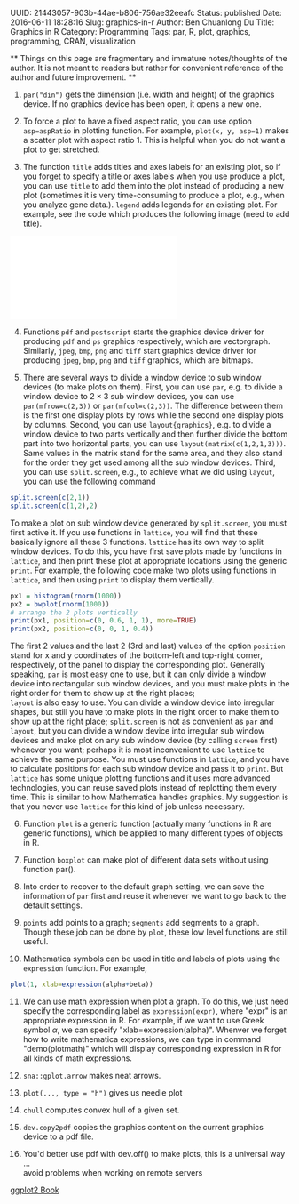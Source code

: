 UUID: 21443057-903b-44ae-b806-756ae32eeafc
Status: published
Date: 2016-06-11 18:28:16
Slug: graphics-in-r
Author: Ben Chuanlong Du
Title: Graphics in R
Category: Programming
Tags: par, R, plot, graphics, programming, CRAN, visualization

**
Things on this page are
fragmentary and immature notes/thoughts of the author.
It is not meant to readers
but rather for convenient reference of the author and future improvement.
**


1. `par("din")` gets the dimension 
(i.e. width and height) of the graphics device.
If no graphics device has been open, 
it opens a new one.

2. To force a plot to have a fixed aspect ratio, 
you can use option `asp=aspRatio` in plotting function. 
For example, `plot(x, y, asp=1)` makes a scatter plot with aspect ratio 1. 
This is helpful when you do not want a plot to get stretched.

3. The function `title` adds titles and axes labels for an existing plot,
so if you forget to specify a title 
or axes labels when you use produce a plot, 
you can use `title` to add them into the plot
instead of producing a new plot 
(sometimes it is very time-consuming to produce a plot, 
e.g., when you analyze gene data.). 
`legend` adds legends for an existing plot. 
For example, see the code which produces the following image (need to add title).

![image](./res/title-legend.pdf)

4. Functions `pdf` and `postscript` starts the graphics device driver 
for producing `pdf` and `ps` graphics respectively, 
which are vectorgraph. 
Similarly, `jpeg`, `bmp`, `png` and `tiff` start graphics device driver 
for producing `jpeg`, `bmp`, `png` and `tiff` graphics, 
which are bitmaps.

5. There are several ways 
to divide a window device to sub window devices (to make plots on them). 
First, you can use `par`,
e.g. to divide a window device to $2\times3$ sub window devices, 
you can use `par(mfrow=c(2,3))` or  `par(mfcol=c(2,3))`. 
The difference between them is the first one display plots by rows 
while the second one display plots by columns. 
Second, 
you can use `layout{graphics}`, 
e.g. to divide a window device to two parts vertically 
and then further divide the bottom part into two horizontal parts, 
you can use `layout(matrix(c(1,2,1,3)))`. 
Same values in the matrix stand for the same area, 
and they also stand for the order they get used 
among all the sub window devices. 
Third,
you can use `split.screen`, 
e.g., 
to achieve what we did using `layout`, 
you can use the following command

```R
split.screen(c(2,1))
split.screen(c(1,2),2)
```

To make a plot on sub window device generated by `split.screen`, 
you must first active it. 
If you use functions in `lattice`, 
you will find that these basically ignore all these 3 functions. 
`lattice` has its own way to split window devices. 
To do this, 
you have first save plots made by functions in `lattice`, 
and then print these plot at appropriate locations using the generic `print`. 
For example, 
the following code make two plots using functions in `lattice`, 
and then using `print` to display them vertically.

```R
px1 = histogram(rnorm(1000))
px2 = bwplot(rnorm(1000))
# arrange the 2 plots vertically
print(px1, position=c(0, 0.6, 1, 1), more=TRUE)
print(px2, position=c(0, 0, 1, 0.4))
```

The first 2 values and the last 2 (3rd and last) values of the option `position` 
stand for x and y coordinates of the bottom-left and top-right corner, 
respectively,
of the panel to display the corresponding plot. 
Generally speaking, 
`par` is most easy one to use, 
but it can only divide a window device into rectangular sub window devices, 
and you must make plots in the right order for them to show up at the right places;  
`layout` is also easy to use. 
You can divide a window device into irregular shapes, 
but still you have to make plots in the right order 
to make them to show up at the right place;
`split.screen` is not as convenient as `par` and `layout`, 
but you can divide a window device into irregular sub window devices and
make plot on any sub window device (by calling `screen` first) whenever you want; 
perhaps it is most inconvenient to use `lattice` to achieve the same purpose. 
You must use functions in `lattice`, 
and you have to calculate positions for each sub window device 
and pass it to `print`. 
But `lattice` has some unique plotting functions 
and it uses more advanced technologies, 
you can reuse saved plots instead of replotting them every time. 
This is similar to how Mathematica handles graphics. 
My suggestion is that you never use `lattice` for this kind of job unless necessary.

6. Function `plot` is a generic function 
(actually many functions in R are generic functions), 
which be applied to many different types of objects in R.

7. Function `boxplot` can make plot of different data sets without
using function par().

8. Into order to recover to the default graph setting, we can save the
information of `par` first and reuse it whenever we want to go back
to the default settings.

9. `points` add points to a graph; `segments` add segments to a graph.
Though these job can be done by `plot`, these low level functions
are still useful.

10. Mathematica symbols can be used in title and labels of plots
using the `expression` function. 
For example,

```R
plot(1, xlab=expression(alpha+beta))
```

11. We can use math expression when plot a graph. To do this, we just
need specify the corresponding label as `expression(expr)`, where
"expr" is an appropriate expression in R. For example, if we want to
use Greek symbol $\alpha$, we can specify "xlab=expression(alpha)".
Whenver we forget how to write mathematica expressions, we can type
in command "demo(plotmath)" which will display corresponding
expression in R for all kinds of math expressions.

12. `sna::gplot.arrow` makes neat arrows.

13. `plot(..., type = "h")` gives us needle plot

14. `chull` computes convex hull of a given set.

15. `dev.copy2pdf` copies the graphics content on the current graphics
device to a pdf file.

6. You'd better use pdf with dev.off() to make plots, 
this is a universal way ...  
avoid problems when working on remote servers

[ggplot2 Book](http://ggplot2.org/book/)
